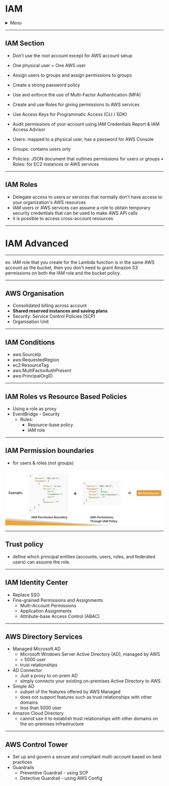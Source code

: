 # IAM

<details>
 <summary><i>Menu</i></summary>

- [IAM section](#iam-section)
- [IAM Roles](#iam-roles)
- [AWS Organisation](#aws-organisation)
- [IAM Conditions](#iam-conditions)
- [Roles vs Policies](#iam-roles-vs-resource-based-policies)
- [IAM Permission boundaries](#iam-permission-boundaries)
- [IAM Identity Center](#iam-identity-center)
- [AWS Directory Services](#aws-directory-services)
- [AWS Control Tower](#aws-control-tower)
</details>

---
## IAM Section

- Don’t use the root account except for AWS account setup
- One physical user = One AWS user
- Assign users to groups and assign permissions to groups
- Create a strong password policy
- Use and enforce the use of Multi-Factor Authentication (MFA)
- Create and use Roles for giving permissions to AWS services
- Use Access Keys for Programmatic Access (CLI / SDK)
- Audit permissions of your account using IAM Credentials Report & IAM Access Advisor

- Users: mapped to a physical user, has a password for AWS Console
- Groups: contains users only
- Policies: JSON document that outlines permissions for users or groups • Roles: for EC2 instances or AWS services

---
## IAM Roles
- Delegate access to users or services that normally don't have access to your organization's AWS resources
- IAM users or AWS services can assume a role to obtain temporary security credentials that can be used to make AWS API calls
- it is possible to access cross-account resources

---
# IAM Advanced

---

ex: IAM role that you create for the Lambda function is in the same AWS account as the bucket, then you don't need to grant Amazon S3 permissions on both the IAM role and the bucket policy.

---
## AWS Organisation
- Consolidated billing across account
- __Shared reserved instances and saving plans__
- Security: Service Control Policies (SCP)
- Organisation Unit

---
## IAM Conditions
- aws:SourceIp
- aws:RequestedRegion
- ec2:ResourceTag
- aws:MultiFactorAuthPresent
- aws:PrincipalOrgID

---
## IAM Roles vs Resource Based Policies
- Using a role as proxy
- EventBridge - Security
  - Rules:
    - Resource-base policy
    - IAM role

---
## IAM Permission boundaries
- for users & roles (not groups)

![Permission boundaries](../../images/permissionBoundaries.png)


---
## Trust policy
- define which principal entities (accounts, users, roles, and federated users) can assume the role.

---
## IAM Identity Center
- Replace SSO
- Fine-grained Permissions and Assignments
  - Multi-Account Permissions
  - Application Assignments
  - Attribute-base Access Control (ABAC)

---
## AWS Directory Services
- Managed Microsoft AD
  - Microsoft Windows Server Active Directory (AD), managed by AWS
  - \> 5000 user
  - trust relationships
- AD Connector
  - Just a proxy to on-prem AD
  - simply connects your existing on-premises Active Directory to AWS
- Simple AD
  - subset of the features offered by AWS Managed
  - does not support features such as trust relationships with other domains
  - less than 5000 user
- Amazon Cloud Directory
  - cannot use it to establish trust relationships with other domains on the on-premises infrastructure

---
## AWS Control Tower
- Set up and govern a secure and compliant multi-account based on best practices
- Guardrails
  - Preventive Guardrail - using SCP
  - Detective Guardrail - using AWS Config